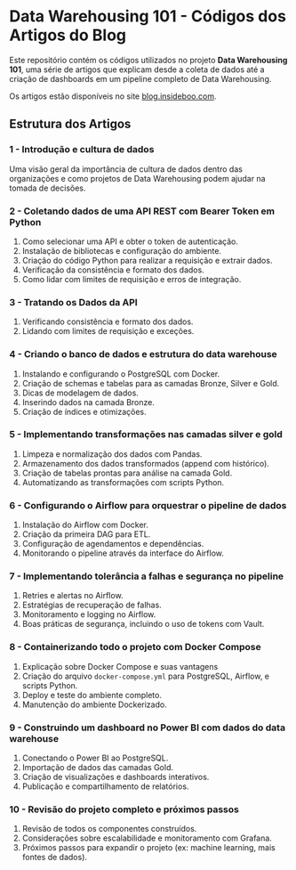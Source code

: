 # Data Warehousing 101 - Códigos dos Artigos do Blog

Este repositório contém os códigos utilizados no projeto **Data Warehousing 101**, uma série de artigos que explicam desde a coleta de dados até a criação de dashboards em um pipeline completo de Data Warehousing.

Os artigos estão disponíveis no site [blog.insideboo.com](https://blog.insideboo.com).

## Estrutura dos Artigos

### 1 - Introdução e cultura de dados

Uma visão geral da importância de cultura de dados dentro das organizações e como projetos de Data Warehousing podem ajudar na tomada de decisões.

### 2 - Coletando dados de uma API REST com Bearer Token em Python

1. Como selecionar uma API e obter o token de autenticação.
2. Instalação de bibliotecas e configuração do ambiente.
3. Criação do código Python para realizar a requisição e extrair dados.
4. Verificação da consistência e formato dos dados.
5. Como lidar com limites de requisição e erros de integração.

### 3 - Tratando os Dados da API

1. Verificando consistência e formato dos dados.
2. Lidando com limites de requisição e exceções.

### 4 - Criando o banco de dados e estrutura do data warehouse

1. Instalando e configurando o PostgreSQL com Docker.
2. Criação de schemas e tabelas para as camadas Bronze, Silver e Gold.
3. Dicas de modelagem de dados.
4. Inserindo dados na camada Bronze.
5. Criação de índices e otimizações.

### 5 - Implementando transformações nas camadas silver e gold

1. Limpeza e normalização dos dados com Pandas.
2. Armazenamento dos dados transformados (append com histórico).
3. Criação de tabelas prontas para análise na camada Gold.
4. Automatizando as transformações com scripts Python.

### 6 - Configurando o Airflow para orquestrar o pipeline de dados

1. Instalação do Airflow com Docker.
2. Criação da primeira DAG para ETL.
3. Configuração de agendamentos e dependências.
4. Monitorando o pipeline através da interface do Airflow.

### 7 - Implementando tolerância a falhas e segurança no pipeline

1. Retries e alertas no Airflow.
2. Estratégias de recuperação de falhas.
3. Monitoramento e logging no Airflow.
4. Boas práticas de segurança, incluindo o uso de tokens com Vault.

### 8 - Containerizando todo o projeto com Docker Compose

1. Explicação sobre Docker Compose e suas vantagens
2. Criação do arquivo `docker-compose.yml` para PostgreSQL, Airflow, e scripts Python.
3. Deploy e teste do ambiente completo.
4. Manutenção do ambiente Dockerizado.

### 9 - Construindo um dashboard no Power BI com dados do data warehouse

1. Conectando o Power BI ao PostgreSQL.
2. Importação de dados das camadas Gold.
3. Criação de visualizações e dashboards interativos.
4. Publicação e compartilhamento de relatórios.

### 10 - Revisão do projeto completo e próximos passos

1. Revisão de todos os componentes construídos.
2. Considerações sobre escalabilidade e monitoramento com Grafana.
3. Próximos passos para expandir o projeto (ex: machine learning, mais fontes de dados).